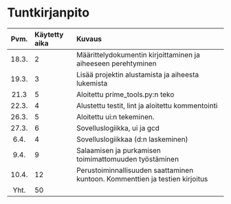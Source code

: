# Tuntkirjanpito
|Pvm.	| Käytetty aika	| Kuvaus	|
|:--:	| :------------	| :------------	|
|18.3.	| 2		| Määrittelydokumentin kirjoittaminen ja aiheeseen perehtyminen |
|19.3.	| 3		| Lisää projektin alustamista ja aiheesta lukemista 		|
|21.3	| 5		| Aloitettu prime_tools.py:n teko				|
|22.3.	| 4		| Alustettu testit, lint ja aloitettu kommentointi		|
|26.3.  | 5     | Aloitettu ui:n tekeminen.         |
|27.3.  | 6     | Sovelluslogiikka, ui ja gcd   |
|6.4. 	| 4	| Sovelluslogiikkaa (d:n laskeminen) |
|9.4.   | 9 	| Salaamisen ja purkamisen toimimattomuuden työstäminen|
|10.4.	| 12	| Perustoiminnallisuuden saattaminen kuntoon. Kommenttien ja testien kirjoitus | 
|Yht.	| 50		|	|
